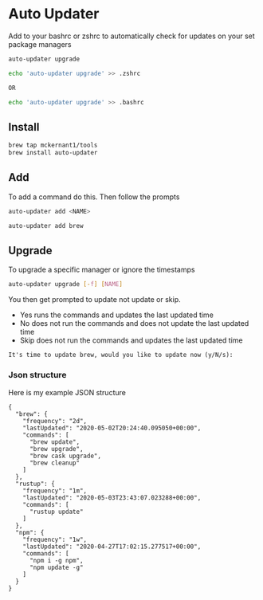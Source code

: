 # Auto Updater
Add to your bashrc or zshrc to automatically check for updates on your set package managers

```bash
auto-updater upgrade
```

```bash
echo 'auto-updater upgrade' >> .zshrc

OR

echo 'auto-updater upgrade' >> .bashrc
```

## Install
```bash
brew tap mckernant1/tools
brew install auto-updater
```

## Add
To add a command do this. Then follow the prompts

```bash
auto-updater add <NAME>
```

```bash
auto-updater add brew
```

## Upgrade
To upgrade a specific manager or ignore the timestamps
```bash
auto-updater upgrade [-f] [NAME]
```
You then get prompted to update not update or skip.
- Yes runs the commands and updates the last updated time
- No does not run the commands and does not update the last updated time
- Skip does not run the commands and updates the last updated time
```
It's time to update brew, would you like to update now (y/N/s): 
```

### Json structure
Here is my example JSON structure
```json5
{
  "brew": {
    "frequency": "2d",
    "lastUpdated": "2020-05-02T20:24:40.095050+00:00",
    "commands": [
      "brew update",
      "brew upgrade",
      "brew cask upgrade",
      "brew cleanup"
    ]
  },
  "rustup": {
    "frequency": "1m",
    "lastUpdated": "2020-05-03T23:43:07.023288+00:00",
    "commands": [
      "rustup update"
    ]
  },
  "npm": {
    "frequency": "1w",
    "lastUpdated": "2020-04-27T17:02:15.277517+00:00",
    "commands": [
      "npm i -g npm",
      "npm update -g"
    ]
  }
}

```
